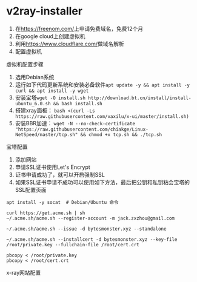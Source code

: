 # v2ray-installer

1. 在<https://freenom.com/>上申请免费域名，免费12个月
2. 在google cloud上创建虚拟机
3. 利用<https://www.cloudflare.com/>做域名解析
4. 配置虚拟机


虚拟机配置步骤

1. 选用Debian系统
2. 运行如下代码更新系统和安装必备软件`apt update -y && apt install -y curl && apt install -y wget`
3. 安装宝塔`wget -O install.sh http://download.bt.cn/install/install-ubuntu_6.0.sh && bash install.sh`
4. 搭建xray面板：
`bash <(curl -Ls https://raw.githubusercontent.com/vaxilu/x-ui/master/install.sh)`
5. 安装BBR加速：
`wget -N --no-check-certificate "https://raw.githubusercontent.com/chiakge/Linux-NetSpeed/master/tcp.sh" && chmod +x tcp.sh && ./tcp.sh`

宝塔配置
1. 添加网站
2. 申请SSL证书使用Let's Encrypt
3. 证书申请成功了，就可以开启强制SSL
4. 如果SSL证书申请不成功可以使用如下方法，最后把公钥和私钥粘会宝塔的SSL配置页面
```
apt install -y socat  # Debian/Ubuntu 命令

curl https://get.acme.sh | sh
~/.acme.sh/acme.sh --register-account -m jack.zxzhou@gmail.com

~/.acme.sh/acme.sh --issue -d bytesmonster.xyz --standalone

~/.acme.sh/acme.sh --installcert -d bytesmonster.xyz --key-file /root/private.key --fullchain-file /root/cert.crt

pbcopy < /root/private.key
pbcopy < /root/cert.crt
```

x-ray网站配置


